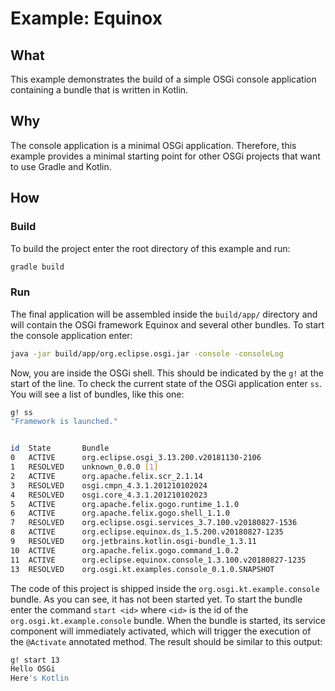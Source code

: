 # Example: Equinox

## What

This example demonstrates the build of a simple OSGi console application containing a bundle that is written in Kotlin.

## Why

The console application is a minimal OSGi application. Therefore, this example provides a minimal starting point
for other OSGi projects that want to use Gradle and Kotlin. 

## How

### Build

To build the project enter the root directory of this example and run:
 ```bash
 gradle build
 ```

### Run

The final application will be assembled inside the `build/app/` directory and will contain the OSGi framework Equinox and
several other bundles. To start the console application enter:

```bash
java -jar build/app/org.eclipse.osgi.jar -console -consoleLog
```

Now, you are inside the OSGi shell. This should be indicated by the `g!` at the start of the line. To check the current
state of the OSGi application enter `ss`. You will see a list of bundles, like this one:

```bash
g! ss
"Framework is launched."


id	State       Bundle
0	ACTIVE      org.eclipse.osgi_3.13.200.v20181130-2106
1	RESOLVED    unknown_0.0.0 [1]
2	ACTIVE      org.apache.felix.scr_2.1.14
3	RESOLVED    osgi.cmpn_4.3.1.201210102024
4	RESOLVED    osgi.core_4.3.1.201210102023
5	ACTIVE      org.apache.felix.gogo.runtime_1.1.0
6	ACTIVE      org.apache.felix.gogo.shell_1.1.0
7	RESOLVED    org.eclipse.osgi.services_3.7.100.v20180827-1536
8	ACTIVE      org.eclipse.equinox.ds_1.5.200.v20180827-1235
9	RESOLVED    org.jetbrains.kotlin.osgi-bundle_1.3.11
10	ACTIVE      org.apache.felix.gogo.command_1.0.2
11	ACTIVE      org.eclipse.equinox.console_1.3.100.v20180827-1235
13	RESOLVED    org.osgi.kt.examples.console_0.1.0.SNAPSHOT
```

The code of this project is shipped inside the `org.osgi.kt.example.console` bundle. As you can see, it has not been 
started yet. To start the bundle enter the command `start <id>` where `<id>` is the id of the `org.osgi.kt.example.console` 
bundle. When the bundle is started, its service component will immediately activated, which will trigger the execution 
of the `@Activate` annotated method. The result should be similar to this output:

```bash
g! start 13
Hello OSGi
Here's Kotlin
```



